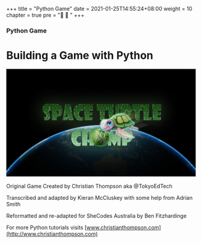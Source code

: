 +++
title = "Python Game"
date = 2021-01-25T14:55:24+08:00
weight = 10
chapter = true
pre = "🥬 🐢 "
+++

### Python Game

# Building a Game with Python

![space turtle chomp](images/Space%20Turtle%20Chomp.png)

Original Game Created by Christian Thompson aka @TokyoEdTech

Transcribed and adapted by Kieran McCluskey
with some help from Adrian Smith

Reformatted and re-adapted for SheCodes Australia by Ben Fitzhardinge

For more Python tutorials visits [www.christianthompson.com](http://www.christianthompson.com)
